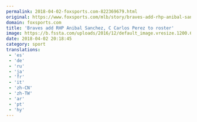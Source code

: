 ```yaml
---
permalink: 2018-04-02-foxsports.com-822369679.html
original: https://www.foxsports.com/mlb/story/braves-add-rhp-anibal-sanchez-c-carlos-perez-to-roster-040218
domain: foxsports.com
title: 'Braves add RHP Anibal Sanchez, C Carlos Perez to roster'
image: https://b.fssta.com/uploads/2016/12/default_image.vresize.1200.630.high.0.png
date: 2018-04-02 20:18:45
category: sport
translations: 
 - 'es'
 - 'de'
 - 'ru'
 - 'ja'
 - 'fr'
 - 'it'
 - 'zh-CN'
 - 'zh-TW'
 - 'ar'
 - 'pt'
 - 'hy'
---
```



